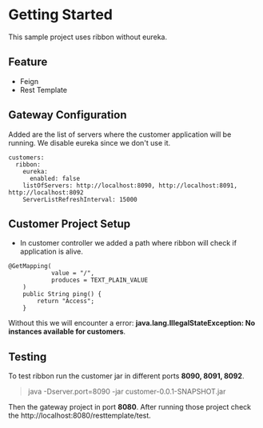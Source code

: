 # Getting Started
This sample project uses ribbon without eureka.

## Feature
* Feign
* Rest Template

## Gateway Configuration
Added are the list of servers where the customer application will be running. We disable eureka since we don't use it.
```
customers:
  ribbon:
    eureka:
      enabled: false
    listOfServers: http://localhost:8090, http://localhost:8091, http://localhost:8092
    ServerListRefreshInterval: 15000
```

## Customer Project Setup
* In customer controller we added a path where ribbon will check if application is alive.
```
@GetMapping(
            value = "/",
            produces = TEXT_PLAIN_VALUE
    )
    public String ping() {
        return "Access";
    }
```
Without this we will encounter a error: **java.lang.IllegalStateException: No instances available for customers**.

## Testing
To test ribbon run the customer jar in different ports **8090, 8091, 8092**.
> java -Dserver.port=8090 -jar customer-0.0.1-SNAPSHOT.jar

Then the gateway project in port **8080**. After running those project check the http://localhost:8080/resttemplate/test.





